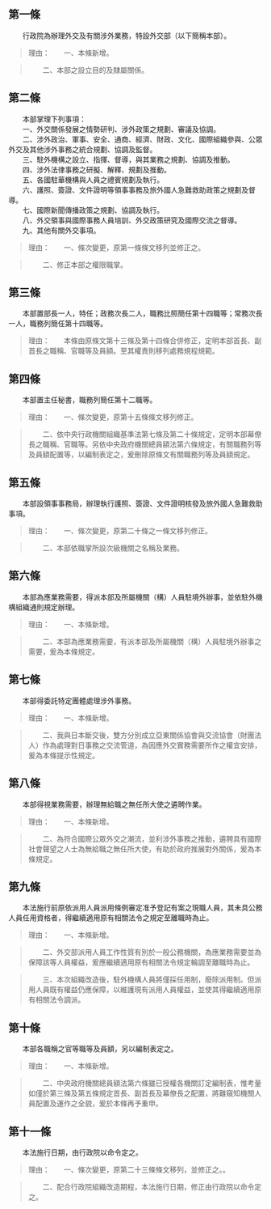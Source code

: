 第一條 
-------
　　行政院為辦理外交及有關涉外業務，特設外交部（以下簡稱本部）。  
> 理由：　　一、本條新增。

> 　　二、本部之設立目的及隸屬關係。



第二條 
-------
　　本部掌理下列事項：  
　　一、外交關係發展之情勢研判、涉外政策之規劃、審議及協調。  
　　二、涉外政治、軍事、安全、通商、經濟、財政、文化、國際組織參與、公眾外交及其他涉外事務之統合規劃、協調及監督。  
　　三、駐外機構之設立、指揮、督導，與其業務之規劃、協調及推動。  
　　四、涉外法律事務之研擬、解釋、規劃及推動。  
　　五、各國駐華機構與人員之禮賓規劃及執行。  
　　六、護照、簽證、文件證明等領事事務及旅外國人急難救助政策之規劃及督導。  
　　七、國際新聞傳播政策之規劃、協調及執行。  
　　八、外交領事與國際事務人員培訓、外交政策研究及國際交流之督導。  
　　九、其他有關外交事項。  
> 理由：　　一、條次變更，原第一條條文移列並修正之。

> 　　二、修正本部之權限職掌。



第三條 
-------
　　本部置部長一人，特任；政務次長二人，職務比照簡任第十四職等；常務次長一人，職務列簡任第十四職等。  
> 理由：　　本條由原條文第十三條及第十四條合併修正，定明本部首長、副首長之職稱、官職等及員額。至其權責則移列處務規程規範。



第四條 
-------
　　本部置主任秘書，職務列簡任第十二職等。  
> 理由：　　一、條次變更，原第十五條條文移列修正。

> 　　二、依中央行政機關組織基準法第七條及第二十條規定，定明本部幕僚長之職稱、官職等。另依中央政府機關總員額法第六條規定，有關職務列等及員額配置等，以編制表定之，爰刪除原條文有關職務列等及員額規定。



第五條 
-------
　　本部設領事事務局，辦理執行護照、簽證、文件證明核發及旅外國人急難救助事項。  
> 理由：　　一、條次變更，原第二十條之一條文移列修正。

> 　　二、本部依職掌所設次級機關之名稱及業務。



第六條 
-------
　　本部為應業務需要，得派本部及所屬機關（構）人員駐境外辦事，並依駐外機構組織通則規定辦理。  
> 理由：　　一、本條新增。

> 　　二、本部為應業務需要，有派本部及所屬機關（構）人員駐境外辦事之需要，爰為本條規定。



第七條 
-------
　　本部得委託特定團體處理涉外事務。  
> 理由：　　一、本條新增。

> 　　二、我與日本斷交後，雙方分別成立亞東關係協會與交流協會（財團法人）作為處理對日事務之交流管道，為因應外交實務需要所作之權宜安排，爰為本條提示性規定。



第八條 
-------
　　本部得視業務需要，辦理無給職之無任所大使之遴聘作業。  
> 理由：　　一、本條新增。

> 　　二、為符合國際公眾外交之潮流，並利涉外事務之推動，遴聘具有國際社會聲望之人士為無給職之無任所大使，有助於政府推展對外關係，爰為本條規定。



第九條 
-------
　　本法施行前原依派用人員派用條例審定准予登記有案之現職人員，其未具公務人員任用資格者，得繼續適用原有相關法令之規定至離職時為止。  
> 理由：　　一、本條新增。

> 　　二、外交部派用人員工作性質有別於一般公務機關，為應業務需要並為保障該等人員權益，爰應繼續適用原有相關法令規定輪調至離職時為止。

> 　　三、本次組織改造後，駐外機構人員將僅採任用制，廢除派用制。但派用人員既有權益仍應保障，以維護現有派用人員權益，並使其得繼續適用原有相關法令調派。



第十條 
-------
　　本部各職稱之官等職等及員額，另以編制表定之。  
> 理由：　　一、本條新增。

> 　　二、中央政府機關總員額法第六條雖已授權各機關訂定編制表，惟考量如僅於第三條及第五條規定首長、副首長及幕僚長之配置，將難窺知機關人員配置及運作之全貌，爰於本條再予重申。



第十一條 
---------
　　本法施行日期，由行政院以命令定之。  
> 理由：　　一、條次變更，原第二十三條條文移列，並修正之。。

> 　　二、配合行政院組織改造期程，本法施行日期，修正由行政院以命令定之。